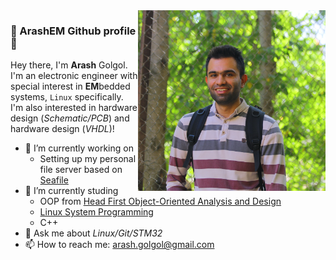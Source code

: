 <img width="300px" align="right" src="pic/980726.JPG">

### 👋 ArashEM Github profile 👋
Hey there, I'm **Arash** Golgol. I'm an electronic engineer with special interest in **EM**bedded systems, `Linux` specifically.   
I'm also interested in hardware design (_Schematic/PCB_) and hardware design (_VHDL_)!

- 🔭 I’m currently working on 
  - Setting up my personal file server based on [Seafile](https://www.seafile.com/en/home/) 
- 🌱 I’m currently studing 
  - OOP from [Head First Object-Oriented Analysis and Design](https://www.amazon.com/Head-First-Object-Oriented-Analysis-Design/dp/0596008678)
  - [Linux System Programming](https://www.amazon.com/-/es/Robert-Love/dp/1449339530/)
  - C++
- 💬 Ask me about _Linux/Git/STM32_
- 📫 How to reach me: arash.golgol@gmail.com
